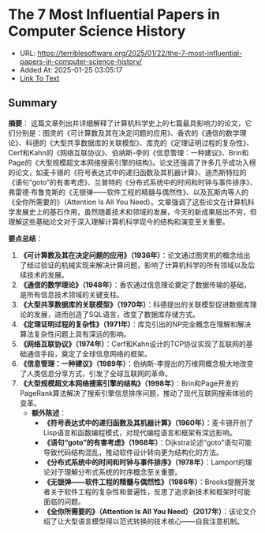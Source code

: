 # The 7 Most Influential Papers in Computer Science History
- URL: https://terriblesoftware.org/2025/01/22/the-7-most-influential-papers-in-computer-science-history/
- Added At: 2025-01-25 03:05:17
- [Link To Text](2025-01-25-the-7-most-influential-papers-in-computer-science-history_raw.md)

## Summary
**摘要**：
这篇文章列出并详细解释了计算机科学史上的七篇最具影响力的论文，它们分别是：图灵的《可计算数及其在决定问题的应用》、香农的《通信的数学理论》、科德的《大型共享数据库的关联模型》、库克的《定理证明过程的复杂性》、Cerf和Kahn的《网络互联协议》、伯纳斯-李的《信息管理：一种建议》、Brin和Page的《大型规模超文本网络搜索引擎的结构》。论文还强调了许多几乎成功入榜的论文，如麦卡锡的《符号表达式中的递归函数及其机器计算》、迪杰斯特拉的《语句“goto”的有害考虑》、兰普特的《分布式系统中的时间和时钟与事件排序》、弗雷德·布鲁克斯的《无银弹——软件工程的精髓与偶然性》、以及瓦斯内等人的《全你所需要的》（Attention Is All You Need）。文章强调了这些论文在计算机科学发展史上的基石作用，虽然随着技术和领域的发展，今天的新成果层出不穷，但理解这些基础论文对于深入理解计算机科学现今的结构和演变至关重要。

**要点总结**：
1. **《可计算数及其在决定问题的应用》（1936年）**：论文通过图灵机的概念给出了经过验证的机械实现来解决计算问题，影响了计算机科学的所有领域以及后续技术的发展。
2. **《通信的数学理论》（1948年）**：香农通过信息理论奠定了数据传输的基础，是所有信息技术领域的关键支柱。
3. **《大型共享数据库的关联模型》（1970年）**：科德提出的关联模型促进数据库理论的发展，进而创造了SQL语言，改变了数据库存储方式。
4. **《定理证明过程的复杂性》（1971年）**：库克引出的NP完全概念在理解和解决算法复杂性问题上具有深远的影响。
5. **《网络互联协议》（1974年）**：Cerf和Kahn设计的TCP协议实现了互联网的基础通信手段，奠定了全球信息网络的框架。
6. **《信息管理：一种建议》（1989年）**：伯纳斯-李提出的万维网概念极大地改变了人类信息分享方式，引发了全球互联网的革命。
7. **《大型规模超文本网络搜索引擎的结构》（1998年）**：Brin和Page开发的PageRank算法解决了搜索引擎信息排序问题，推动了现代互联网搜索体验的变革。
   - **额外陈述**：
     * **《符号表达式中的递归函数及其机器计算》（1960年）**：麦卡锡开创了Lisp语言和函数编程模式，对现代编程语言和框架有深远影响。
     * **《语句“goto”的有害考虑》（1968年）**：Dijkstra论述“goto”语句可能导致代码结构混乱，推动软件设计转向更为结构化的方法。
     * **《分布式系统中的时间和时钟与事件排序》（1978年）**：Lamport的理论对于理解分布式系统的时序概念至关重要。
     * **《无银弹——软件工程的精髓与偶然性》（1986年）**：Brooks提醒开发者关于软件工程的复杂性和普遍性，反思了追求新技术和框架时可能面临的问题。
     * **《全你所需要的》（Attention Is All You Need）（2017年）**：该论文介绍了让大型语言模型得以范式转换的技术核心——自我注意机制。

